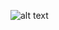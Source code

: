 ![alt text](https://github.com/ajit-kumar-azad/training/raw/master/Developing-Apps-with-AngularJS/images/mvcstatediag.png "MVC")

